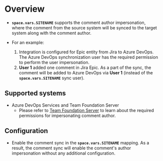 # Overview

- **<code class="expression">space.vars.SITENAME</code>** supports the comment author impersonation, where the comment from the source system will be synced to the target system along with the comment author.

- For an example:
  1. Integration is configured for Epic entity from Jira to Azure DevOps. The Azure DevOps synchronization user has the required permission to perform the user impersonation.  
  2. **User 1** added one comment in Jira Epic. As a part of the sync, the comment will be added to Azure DevOps via **User 1** (instead of the **<code class="expression">space.vars.SITENAME</code>** sync user).

## Supported systems

- Azure DevOps Services and Team Foundation Server  
  - Please refer to [Team Foundation Server](../connectors/azure-devops.md) to learn about the required permissions for impersonating comment author.

## Configuration

- Enable the comment sync in the **<code class="expression">space.vars.SITENAME</code>** mapping. As a result, the comment sync will enable the comment's author impersonation without any additional configuration.

